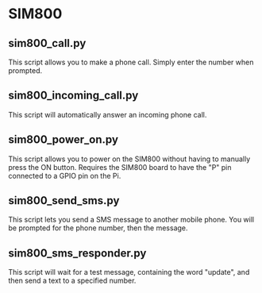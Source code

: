 # SIM800

## sim800_call.py
This script allows you to make a phone call. Simply enter the number when prompted.

## sim800_incoming_call.py
This script will automatically answer an incoming phone call.

## sim800_power_on.py
This script allows you to power on the SIM800 without having to manually press the ON button. Requires the SIM800 board to have the "P" pin connected to a GPIO pin on the Pi.

## sim800_send_sms.py
This script lets you send a SMS message to another mobile phone. You will be prompted for the phone number, then the message.

## sim800_sms_responder.py
This script will wait for a test message, containing the word "update", and then send a text to a specified number.